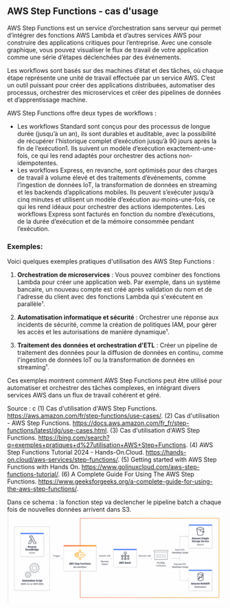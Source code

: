 ## AWS Step Functions - cas d'usage
AWS Step Functions est un service d’orchestration sans serveur qui permet d’intégrer des fonctions AWS Lambda et d’autres services AWS pour construire des applications 
critiques pour l’entreprise. Avec une console graphique, vous pouvez visualiser le flux de travail de votre application comme une série d’étapes déclenchées par des 
événements. 

Les workflows sont basés sur des machines d’état et des tâches, où chaque étape représente une unité de travail effectuée par un service AWS. C’est un outil puissant pour 
créer des applications distribuées, automatiser des processus, orchestrer des microservices et créer des pipelines de données et d’apprentissage machine.

AWS Step Functions offre deux types de workflows : 
- Les workflows Standard sont conçus pour des processus de longue durée (jusqu’à un an), ils sont durables et auditable, avec la possibilité de récupérer l’historique 
 complet d’exécution jusqu’à 90 jours après la fin de l’exécution1. Ils suivent un modèle d’exécution exactement-une-fois, ce qui les rend adaptés pour 
 orchestrer des actions non-idempotentes.
- Les workflows Express, en revanche, sont optimisés pour des charges de travail à volume élevé et des traitements d’événements, comme l’ingestion de données IoT, 
la transformation de données en streaming et les backends d’applications mobiles. Ils peuvent s’exécuter jusqu’à cinq minutes et utilisent un modèle 
d’exécution au-moins-une-fois, ce qui les rend idéaux pour orchestrer des actions idempotentes. Les workflows Express sont facturés en fonction du nombre d’exécutions, 
de la durée d’exécution et de la mémoire consommée pendant l’exécution.
### Exemples:
Voici quelques exemples pratiques d'utilisation des AWS Step Functions :

1. **Orchestration de microservices** : Vous pouvez combiner des fonctions Lambda pour créer une application web. Par exemple, dans un système bancaire, un nouveau compte est créé après validation du nom et de l'adresse du client avec des fonctions Lambda qui s'exécutent en parallèle¹.

2. **Automatisation informatique et sécurité** : Orchestrer une réponse aux incidents de sécurité, comme la création de politiques IAM, pour gérer les accès et les autorisations de manière dynamique¹.

3. **Traitement des données et orchestration d'ETL** : Créer un pipeline de traitement des données pour la diffusion de données en continu, comme l'ingestion de données IoT ou la transformation de données en streaming¹.

Ces exemples montrent comment AWS Step Functions peut être utilisé pour automatiser et orchestrer des tâches complexes, en intégrant divers services AWS dans un flux de travail cohérent et géré.

Source : c
(1) Cas d'utilisation d'AWS Step Functions. https://aws.amazon.com/fr/step-functions/use-cases/.
(2) Cas d'utilisation - AWS Step Functions. https://docs.aws.amazon.com/fr_fr/step-functions/latest/dg/use-cases.html.
(3) Cas d'utilisation d'AWS Step Functions. https://bing.com/search?q=exemples+pratiques+d%27utilisation+AWS+Step+Functions.
(4) AWS Step Functions Tutorial 2024 - Hands-On.Cloud. https://hands-on.cloud/aws-services/step-functions/.
(5) Getting started with AWS Step Functions with Hands On. https://www.golinuxcloud.com/aws-step-functions-tutorial/.
(6) A Complete Guide For Using The AWS Step Functions. https://www.geeksforgeeks.org/a-complete-guide-for-using-the-aws-step-functions/.

Dans ce schema : la fonction step va declencher le pipeline batch a chaque fois de nouvelles données arrivent dans S3.
![Step Function](../src/captures/step_function.PNG)
